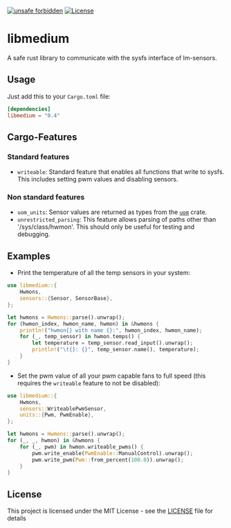 [![unsafe forbidden](https://img.shields.io/badge/unsafe-forbidden-success.svg)](https://github.com/rust-secure-code/safety-dance/)
[![License](https://img.shields.io/badge/license-MIT-blue.svg)](https://raw.githubusercontent.com/onur/cargo-license/master/LICENSE)

# libmedium
A safe rust library to communicate with the sysfs interface of lm-sensors.

## Usage

Just add this to your `Cargo.toml` file:

```toml
[dependencies]
libmedium = "0.4"
```

## Cargo-Features

### Standard features

* `writeable`: Standard feature that enables all functions that write to sysfs. This includes setting pwm values and disabling sensors.

### Non standard features

* `uom_units`: Sensor values are returned as types from the [`uom`](https://crates.io/crates/uom) crate.
* `unrestricted_parsing`: This feature allows parsing of paths other than '/sys/class/hwmon'. This should only be useful for testing and debugging.

## Examples

* Print the temperature of all the temp sensors in your system:

```rust
use libmedium::{
    Hwmons,
    sensors::{Sensor, SensorBase},
};

let hwmons = Hwmons::parse().unwrap();
for (hwmon_index, hwmon_name, hwmon) in &hwmons {
    println!("hwmon{} with name {}:", hwmon_index, hwmon_name);
    for (_, temp_sensor) in hwmon.temps() {
        let temperature = temp_sensor.read_input().unwrap();
        println!("\t{}: {}", temp_sensor.name(), temperature);
    }
}
```

* Set the pwm value of all your pwm capable fans to full speed (this requires the `writeable` feature to not be disabled):

```rust
use libmedium::{
    Hwmons,
    sensors::WriteablePwmSensor,
    units::{Pwm, PwmEnable},
};

let hwmons = Hwmons::parse().unwrap();
for (_, _, hwmon) in &hwmons {
    for (_, pwm) in hwmon.writeable_pwms() {
        pwm.write_enable(PwmEnable::ManualControl).unwrap();
        pwm.write_pwm(Pwm::from_percent(100.0)).unwrap();
    }
}
```

## License

This project is licensed under the MIT License - see the [LICENSE](LICENSE) file for details
